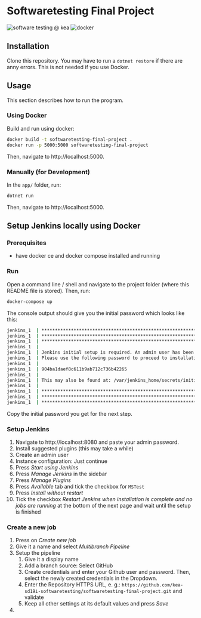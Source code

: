 # Softwaretesting Final Project

![software testing @ kea](https://img.shields.io/badge/software%20testing-kea-%23ea5045)
![docker](https://img.shields.io/badge/docker-yes-blue)

## Installation

Clone this repository. You may have to run a `dotnet restore` if there are anny errors. This is not needed if you use Docker.


## Usage

This section describes how to run the program.

### Using Docker

Build and run using docker:

```sh
docker build -t softwaretesting-final-project .
docker run -p 5000:5000 softwaretesting-final-project
```

Then, navigate to http://localhost:5000.

### Manually (for Development)

In the `app/` folder, run:
```sh
dotnet run 
```

Then, navigate to http://localhost:5000.

## Setup Jenkins locally using Docker

### Prerequisites
- have docker ce and docker compose installed and running

### Run

Open a command line / shell and navigate to the project folder (where this README file is stored). Then, run:

```sh
docker-compose up
```

The console output should give you the initial password which looks like this:

```sh
jenkins_1  | *************************************************************
jenkins_1  | *************************************************************
jenkins_1  | *************************************************************
jenkins_1  | 
jenkins_1  | Jenkins initial setup is required. An admin user has been created and a password generated.
jenkins_1  | Please use the following password to proceed to installation:
jenkins_1  | 
jenkins_1  | 904ba1daef8c611b9ab712c736b42265
jenkins_1  | 
jenkins_1  | This may also be found at: /var/jenkins_home/secrets/initialAdminPassword
jenkins_1  | 
jenkins_1  | *************************************************************
jenkins_1  | *************************************************************
jenkins_1  | *************************************************************
```

Copy the initial password you get for the next step.

### Setup Jenkins

1. Navigate to http://localhost:8080 and paste your admin password.
2. Install suggested plugins (this may take a while)
3. Create an admin user
4. Instance configuration: Just continue
5. Press *Start using Jenkins*
6. Press *Manage Jenkins* in the sidebar
7. Press *Manage Plugins*
8. Press *Available* tab and tick the checkbox for `MSTest`
9. Press *Install without restart*
10. Tick the checkbox *Restart Jenkins when installation is complete and no jobs are running* at the bottom of the next page and wait until the setup is finished

### Create a new job

1. Press on *Create new job*
2. Give it a name and select *Multibranch Pipeline*
3. Setup the pipeline
   1. Give it a display name
   2. Add a branch source: Select GitHub
   3. Create credentials and enter your Github user and password. Then, select the newly created credentials in the Dropdown.
   4. Enter the Repository HTTPS URL, e. g.: `https://github.com/kea-sd19i-softwaretesting/softwaretesting-final-project.git` and validate
   5. Keep all other settings at its default values and press *Save*
4. 